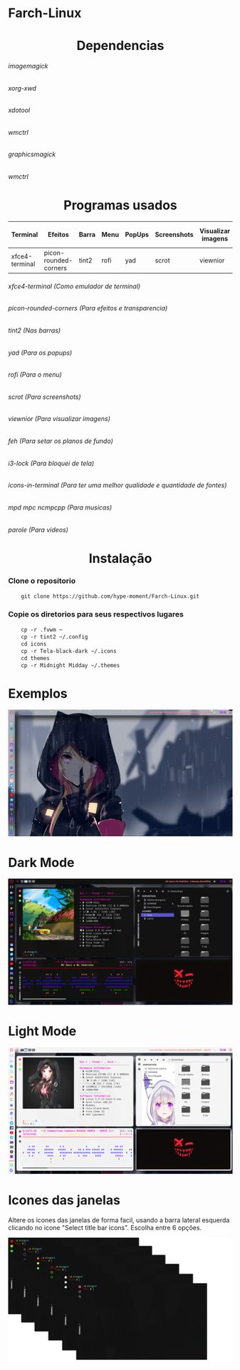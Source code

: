 # Farch-Linux

<h1 align="center"> Dependencias </h1>

###### imagemagick 
###### xorg-xwd 
###### xdotool 
###### wmctrl 
###### graphicsmagick
###### wmctrl

<h1 align="center"> Programas usados </h1>

|Terminal|Efeitos|Barra|Menu|PopUps|Screenshots|Visualizar imagens|Planos de fundo|Bloqueio de tela|Icones extras|Musica|video|
| -------- | -------- | -------- |-------- | -------- | -------- | --------| -------- | -------- | -------- | -------- | -------- |
|xfce4-terminal|picon-rounded-corners|tint2|rofi|yad|scrot|viewnior|feh|i3-lock|icons-in-terminal|mpc,mpc,ncmpcpp|parole|


###### xfce4-terminal (Como emulador de terminal)
###### picon-rounded-corners (Para efeitos e transparencia)
###### tint2 (Nas barras)
###### yad (Para os popups)
###### rofi (Para o menu)
###### scrot (Para screenshots)
###### viewnior (Para visualizar imagens)
###### feh (Para setar os planos de fundo)
###### i3-lock (Para bloquei de tela)
###### icons-in-terminal (Para ter uma melhor qualidade e quantidade de fontes)
###### mpd mpc ncmpcpp (Para musicas)
###### parole (Para videos)

<h1 align="center"> Instalação </h1>

### Clone o repositorio

		git clone https://github.com/hype-moment/Farch-Linux.git

### Copie os diretorios para seus respectivos lugares

		cp -r .fvwm ~
		cp -r tint2 ~/.config
		cd icons
		cp -r Tela-black-dark ~/.icons
		cd themes
		cp -r Midnight Midday ~/.themes

# Exemplos

![alt text](https://github.com/hype-moment/Farch-Linux/blob/main/examples/clear.png)

# Dark Mode

![alt text](https://github.com/hype-moment/Farch-Linux/blob/main/examples/dark.png)

# Light Mode

![alt text](https://github.com/hype-moment/Farch-Linux/blob/main/examples/light.png)

# Icones das janelas

Altere os icones das janelas de forma facil, usando a barra lateral esquerda 
clicando no icone "Select title bar icons". 
Escolha entre 6 opções.

![alt text](https://github.com/hype-moment/Farch-Linux/blob/main/examples/icons.png)
